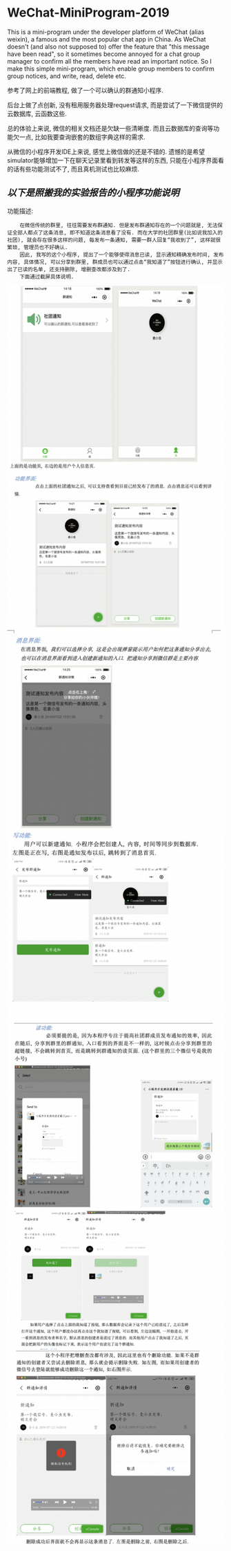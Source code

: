 # WeChat-MiniProgram-2019

This is a mini-program under the developer platform of
WeChat (alias weixin), a famous and the most popular chat
app in China. As WeChat doesn't (and also not supposed to) offer
the feature that "this message have been read", so it sometimes
become annoyed for a chat group manager to confirm all the members have read an important notice. So I make this simple
mini-program, which enable group members to confirm group notices, and write, read, delete etc.

参考了网上的前端教程, 做了一个可以确认的群通知小程序.

后台上做了点创新, 没有租用服务器处理request请求, 而是尝试了一下微信提供的云数据库, 云函数这些.

总的体验上来说, 微信的相关文档还是欠缺一些清晰度. 而且云数据库的查询等功能欠一点, 比如我要查询嵌套的数组字典这样的需求.

从微信的小程序开发IDE上来说, 感觉上微信做的还是不错的. 遗憾的是希望simulator能够增加一下在聊天记录里看到转发等这样的东西,
只能在小程序界面看的话有些功能测试不了, 而且真机测试也比较麻烦.

*以下是照搬我的实验报告的小程序功能说明*
---
功能描述:

		在微信传统的群里, 往往需要发布群通知. 但是发布群通知存在的一个问题就是, 无法保证全部人都点了这条消息, 即不知道这条消息看了没有. 而在大学的社团群里(比如说我加入的社团), 就会存在很多这样的问题, 每发布一条通知, 需要一群人回复“我收到了”, 这样就很繁琐, 管理员也不好确认.
		因此, 我写的这个小程序, 提出了一个能够使得消息已读, 显示通知精确发布时间, 发布内容, 具体情况, 可以分享到群里, 群成员也可以通过点击“我知道了”按钮进行确认, 并显示出了已读的名单, 还支持删除, 增删查改都涉及到了.
		下面通过截屏具体说明.

![display miniprogram func](readMeImg/img1.png)
![display miniprogram func](readMeImg/img2.png)
![display miniprogram func](readMeImg/img3.png)
![display miniprogram func](readMeImg/img4.png)
![display miniprogram func](readMeImg/img5.png)
![display miniprogram func](readMeImg/img6.png)
![display miniprogram func](readMeImg/img7.png)